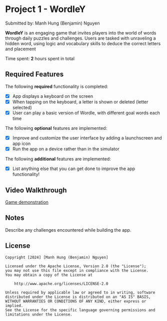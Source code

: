# Project 1 - **WordleY**

Submitted by: Manh Hung (Benjamin) Nguyen

**WordleY** is an engaging game that invites players into the world of words through daily puzzles and challenges. Users are tasked with unraveling a hidden word, using logic and vocabulary skills to deduce the correct letters and placement

Time spent: **2** hours spent in total

## Required Features

The following **required** functionality is completed:

- [x] App displays a keyboard on the screen
- [x] When tapping on the keyboard, a letter is shown or deleted (letter selected)
- [x] User can play a basic version of Wordle, with different goal words each time

The following **optional** features are implemented:

- [x] Improve and customize the user interface by adding a launchscreen and app icon
- [x] Run the app on a device rather than in the simulator

The following **additional** features are implemented:

- [x] List anything else that you can get done to improve the app functionality!

## Video Walkthrough

[Game demonstration](https://imgur.com/RuIvtYr)

## Notes

Describe any challenges encountered while building the app.

## License

    Copyright [2024] [Manh Hung (Benjamin) Nguyen]

    Licensed under the Apache License, Version 2.0 (the "License");
    you may not use this file except in compliance with the License.
    You may obtain a copy of the License at

        http://www.apache.org/licenses/LICENSE-2.0

    Unless required by applicable law or agreed to in writing, software
    distributed under the License is distributed on an "AS IS" BASIS,
    WITHOUT WARRANTIES OR CONDITIONS OF ANY KIND, either express or implied.
    See the License for the specific language governing permissions and
    limitations under the License.
